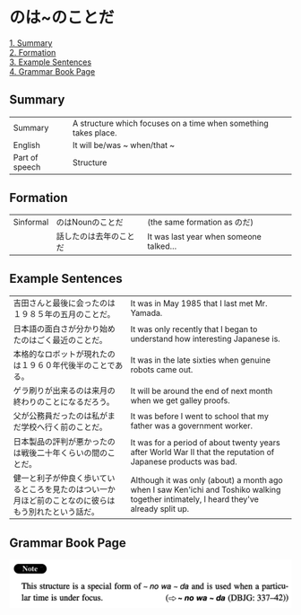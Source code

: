 # のは~のことだ

[1. Summary](#summary)<br>
[2. Formation](#formation)<br>
[3. Example Sentences](#example-sentences)<br>
[4. Grammar Book Page](#grammar-book-page)<br>


## Summary

<table><tr>   <td>Summary</td>   <td>A structure which focuses on a time when something takes place.</td></tr><tr>   <td>English</td>   <td>It will be/was ~ when/that ~</td></tr><tr>   <td>Part of speech</td>   <td>Structure</td></tr></table>

## Formation

<table class="table"><tbody><tr class="tr head"><td class="td"><span class="bold">Sinformal</span></td><td class="td"><span class="concept">のは</span><span>Noun</span><span class="concept">のことだ</span></td><td class="td"><span>(the same formation as のだ)</span> </td></tr><tr class="tr"><td class="td"></td><td class="td"><span>話した</span><span class="concept">のは</span><span>去年</span><span class="concept">のことだ</span></td><td class="td"><span>It was last year when someone talked…</span></td></tr></tbody></table>

## Example Sentences

<table><tr>   <td>吉田さんと最後に会ったのは１９８５年の五月のことだ。</td>   <td>It was in May 1985 that I last met Mr. Yamada.</td></tr><tr>   <td>日本語の面白さが分かり始めたのはごく最近のことだ。</td>   <td>It was only recently that I began to understand how interesting Japanese is.</td></tr><tr>   <td>本格的なロボットが現れたのは１９６０年代後半のことである。</td>   <td>It was in the late sixties when genuine robots came out.</td></tr><tr>   <td>ゲラ刷りが出来るのは来月の終わりのことになるだろう。</td>   <td>It will be around the end of next month when we get galley proofs.</td></tr><tr>   <td>父が公務員だったのは私がまだ学校へ行く前のことだ。</td>   <td>It was before I went to school that my father was a government worker.</td></tr><tr>   <td>日本製品の評判が悪かったのは戦後二十年くらいの間のことだ。</td>   <td>It was for a period of about twenty years after World War II that the reputation of Japanese products was bad.</td></tr><tr>   <td>健一と利子が仲良く歩いているところを見たのはつい一か月ほど前のことなのに彼らはもう別れたという話だ。</td>   <td>Although it was only (about) a month ago when I saw Ken'ichi and Toshiko walking together intimately, I heard they've already split up.</td></tr></table>

## Grammar Book Page

![](../img/Intermediateのは～のことだ.png)

